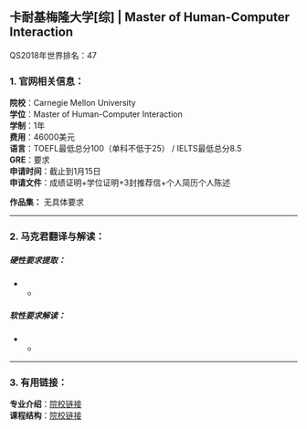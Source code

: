 ## 卡耐基梅隆大学[综] | Master of Human-Computer Interaction

QS2018年世界排名：47


### 1. 官网相关信息：

**院校**：Carnegie Mellon University  
**学位**：Master of Human-Computer Interaction  
**学制**：1年  
**费用**：46000美元  
**语言**：TOEFL最低总分100（单科不低于25） / IELTS最低总分8.5  
**GRE**：要求    
**申请时间**：截止到1月15日  
**申请文件**：成绩证明+学位证明+3封推荐信+个人简历个人陈述  

**作品集：**   无具体要求





---


### 2. 马克君翻译与解读：

##### 硬性要求提取：
- -


##### 软性要求解读：
- -


---


### 3. 有用链接：

**专业介绍**：[院校链接](https://hcii.cmu.edu/academics/mhci)  
**课程结构**：[院校链接](https://www.hcii.cmu.edu/academics/mhci/core-curriculum)
